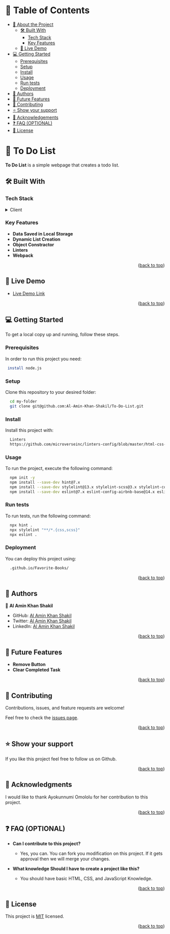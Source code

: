<a name="readme-top"></a>

<!-- TABLE OF CONTENTS -->

# 📗 Table of Contents

- [📖 About the Project](#about-project)
  - [🛠 Built With](#built-with)
    - [Tech Stack](#tech-stack)
    - [Key Features](#key-features)
  - [🚀 Live Demo](#live-demo)
- [💻 Getting Started](#getting-started)
  - [Prerequisites](#prerequisites)
  - [Setup](#setup)
  - [Install](#install)
  - [Usage](#usage)
  - [Run tests](#run-tests)
  - [Deployment](#deployment)
- [👥 Authors](#authors)
- [🔭 Future Features](#future-features)
- [🤝 Contributing](#contributing)
- [⭐️ Show your support](#support)
- [🙏 Acknowledgements](#acknowledgements)
- [❓ FAQ (OPTIONAL)](#faq)
- [📝 License](#license)

<!-- PROJECT DESCRIPTION -->

# 📖 To Do List <a name="about-project"></a>

**To Do List** is a simple webpage that creates a todo list.

## 🛠 Built With <a name="built-with"></a>

### Tech Stack <a name="tech-stack"></a>

<details>
  <summary>Client</summary>
  <ul>
    <li><a href="https://www.w3schools.com/html/default.asp">HTML</a></li>
    <li><a href="https://www.w3schools.com/css/default.asp">CSS</a></li>
    <li><a href="https://www.w3schools.com/js/default.asp">JavaScript</a></li>
  </ul>
</details>

<!-- Features -->

### Key Features <a name="key-features"></a>

- **Data Saved in Local Storage**
- **Dynamic List Creation**
- **Object Constractor**
- **Linters**
- **Webpack**

<p align="right">(<a href="#readme-top">back to top</a>)</p>

<!-- LIVE DEMO -->

## 🚀 Live Demo <a name="live-demo"></a>

- [Live Demo Link](https://al-amin-khan-shakil.github.io/To-Do-List/)

<p align="right">(<a href="#readme-top">back to top</a>)</p>

<!-- GETTING STARTED -->

## 💻 Getting Started <a name="getting-started"></a>

To get a local copy up and running, follow these steps.

### Prerequisites

In order to run this project you need:

```sh
 install node.js
```

### Setup

Clone this repository to your desired folder:

```sh
  cd my-folder
  git clone git@github.com:Al-Amin-Khan-Shakil/To-Do-List.git
```

### Install

Install this project with:

```sh
  Linters 
  https://github.com/microverseinc/linters-config/blob/master/html-css-js/.github/workflows/linters.yml
```

### Usage

To run the project, execute the following command:


```sh
  npm init -y
  npm install --save-dev hint@7.x
  npm install --save-dev stylelint@13.x stylelint-scss@3.x stylelint-config-standard@21.x stylelint-csstree-validator@1.x
  npm install --save-dev eslint@7.x eslint-config-airbnb-base@14.x eslint-plugin-import@2.x babel-eslint@10.x

```

### Run tests

To run tests, run the following command:

```sh
  npx hint .
  npx stylelint "**/*.{css,scss}"
  npx eslint .
```

### Deployment

You can deploy this project using:

```sh
  .github.io/Favorite-Books/
```

<p align="right">(<a href="#readme-top">back to top</a>)</p>

<!-- AUTHORS -->

## 👥 Authors <a name="authors"></a>

👤 **Al Amin Khan Shakil**

- GitHub: [Al Amin Khan Shakil](https://github.com/Al-Amin-Khan-Shakil)
- Twitter: [Al Amin Khan Shakil](https://twitter.com/AlAminKhan85004)
- LinkedIn: [Al Amin Khan Shakil](https://www.linkedin.com/in/al-amin-khan-shakil-5a3b29252/)

<p align="right">(<a href="#readme-top">back to top</a>)</p>

<!-- FUTURE FEATURES -->

## 🔭 Future Features <a name="future-features"></a>

- **Remove Button**
- **Clear Completed Task**

<p align="right">(<a href="#readme-top">back to top</a>)</p>

<!-- CONTRIBUTING -->

## 🤝 Contributing <a name="contributing"></a>

Contributions, issues, and feature requests are welcome!

Feel free to check the [issues page](https://github.com/Al-Amin-Khan-Shakil/To-Do-List/issues).

<p align="right">(<a href="#readme-top">back to top</a>)</p>

<!-- SUPPORT -->

## ⭐️ Show your support <a name="support"></a>

If you like this project feel free to follow us on Github.

<p align="right">(<a href="#readme-top">back to top</a>)</p>

<!-- ACKNOWLEDGEMENTS -->

## 🙏 Acknowledgments <a name="acknowledgements"></a>

I would like to thank Ayokunnumi Omololu for her contribution to this project.

<p align="right">(<a href="#readme-top">back to top</a>)</p>

<!-- FAQ (optional) -->

## ❓ FAQ (OPTIONAL) <a name="faq"></a>

- **Can I contribute to this project?**

  - Yes, you can. You can fork you modification on this project. If it gets approval then we will merge your changes.

- **What knowledge Should I have to create a project like this?**

  - You should have basic HTML, CSS, and JavaScript Knowledge.

<p align="right">(<a href="#readme-top">back to top</a>)</p>

<!-- LICENSE -->

## 📝 License <a name="license"></a>

This project is [MIT](./LICENSE) licensed.

<p align="right">(<a href="#readme-top">back to top</a>)</p>
